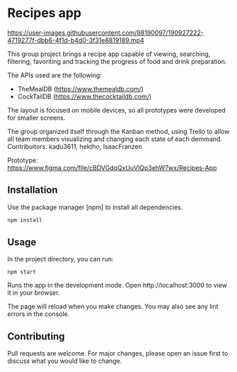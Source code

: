 # Recipes app



https://user-images.githubusercontent.com/98190097/190927222-4719277f-dbb6-4f1d-b4d0-3f31e8819189.mp4







This group project brings a recipe app capable of viewing, searching, filtering, favoriting and tracking the progress of food and drink preparation.

The APIs used are the following:
- TheMealDB (https://www.themealdb.com/)
- CockTailDB (https://www.thecocktaildb.com/)

The layout is focused on mobile devices, so all prototypes were developed for smaller screens.

The group organized itself through the Kanban method, using Trello to allow all team members visualizing and changing each state of each demmand. 
Contribuitors: kadu3611, hektho, IsaacFranzen

Prototype:
https://www.figma.com/file/cBDVGdqQxUuVlQp3ehW7wx/Recipes-App

## Installation

Use the package manager [npm] to install all dependencies.

```bash
npm install
```

## Usage

In the project directory, you can run:

```
npm start
```
Runs the app in the development mode.
Open http://localhost:3000 to view it in your browser.

The page will reload when you make changes.
You may also see any lint errors in the console.

## Contributing
Pull requests are welcome. For major changes, please open an issue first to discuss what you would like to change.

